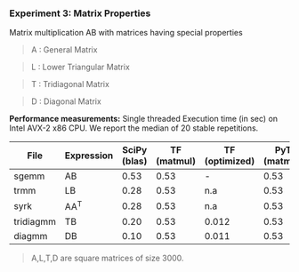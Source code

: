 ### Experiment 3: Matrix Properties

Matrix multiplication AB with matrices having special properties

> A : General Matrix

> L : Lower Triangular Matrix

> T : Tridiagonal Matrix

> D : Diagonal Matrix 

**Performance measurements:** Single threaded Execution time (in sec) on Intel AVX-2 x86 CPU. We report the median of 20 stable repetitions.

|File | Expression    | SciPy (blas) | TF (matmul)  | TF (optimized) | PyT (matmul)| PyT (optimized) |
|-----|---------------|--------------|--------------|----------------| ---------------|--------------|
|sgemm|AB | 0.53|0.53| - | 0.53|-| 
|trmm|LB|0.28|0.53|n.a|0.53|n.a|
|syrk|AA<sup>T</sup>|0.28|0.53|n.a|0.53|n.a|
|tridiagmm|TB|0.20|0.53|0.012|0.53|n.a|
|diagmm|DB|0.10|0.53|0.011|0.53|n.a|

> A,L,T,D are square matrices of size 3000.
